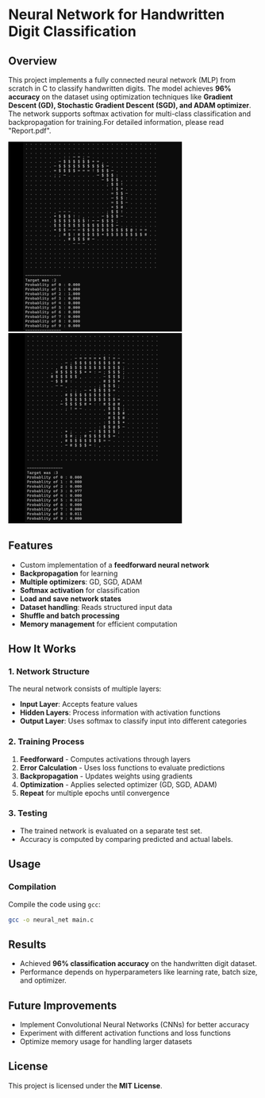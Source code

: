 # Neural Network for Handwritten Digit Classification

## Overview
This project implements a fully connected neural network (MLP) from scratch in C to classify handwritten digits. The model achieves **96% accuracy** on the dataset using optimization techniques like **Gradient Descent (GD), Stochastic Gradient Descent (SGD), and ADAM optimizer**. The network supports softmax activation for multi-class classification and backpropagation for training.For detailed information, please read "Report.pdf".

<img src="images/test_2.png" alt="Neural Network Example" width="350"/> <img src="images/test_1.png" alt="Neural Network Example" width="350"/>

## Features
- Custom implementation of a **feedforward neural network**
- **Backpropagation** for learning
- **Multiple optimizers**: GD, SGD, ADAM
- **Softmax activation** for classification
- **Load and save network states**
- **Dataset handling**: Reads structured input data
- **Shuffle and batch processing**
- **Memory management** for efficient computation


## How It Works
### 1. Network Structure
The neural network consists of multiple layers:
- **Input Layer**: Accepts feature values
- **Hidden Layers**: Process information with activation functions
- **Output Layer**: Uses softmax to classify input into different categories

### 2. Training Process
1. **Feedforward** - Computes activations through layers
2. **Error Calculation** - Uses loss functions to evaluate predictions
3. **Backpropagation** - Updates weights using gradients
4. **Optimization** - Applies selected optimizer (GD, SGD, ADAM)
5. **Repeat** for multiple epochs until convergence

### 3. Testing
- The trained network is evaluated on a separate test set.
- Accuracy is computed by comparing predicted and actual labels.

## Usage
### Compilation
Compile the code using `gcc`:
```sh
gcc -o neural_net main.c 
```

## Results
- Achieved **96% classification accuracy** on the handwritten digit dataset.
- Performance depends on hyperparameters like learning rate, batch size, and optimizer.

## Future Improvements
- Implement Convolutional Neural Networks (CNNs) for better accuracy
- Experiment with different activation functions and loss functions
- Optimize memory usage for handling larger datasets


## License
This project is licensed under the **MIT License**.

